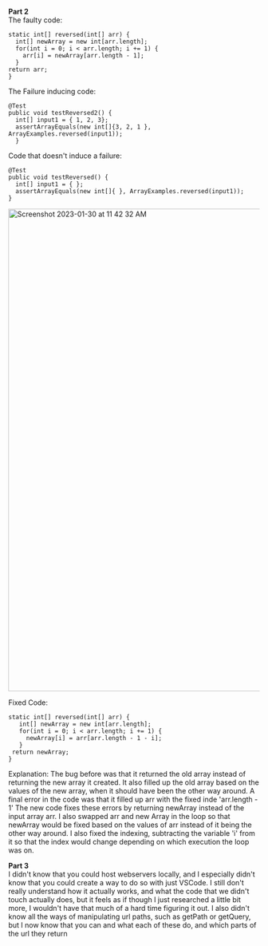 **Part 2** <br/>
The faulty code:<br/>

    static int[] reversed(int[] arr) {
      int[] newArray = new int[arr.length];
      for(int i = 0; i < arr.length; i += 1) {
        arr[i] = newArray[arr.length - 1];
      }
    return arr;
    }
 
The Failure inducing code:<br/>

    @Test
    public void testReversed2() {
      int[] input1 = { 1, 2, 3};
      assertArrayEquals(new int[]{3, 2, 1 }, ArrayExamples.reversed(input1));
      }

Code that doesn't induce a failure:<br/>

    @Test
    public void testReversed() {
      int[] input1 = { };
      assertArrayEquals(new int[]{ }, ArrayExamples.reversed(input1));
    }
    
<img width="967" alt="Screenshot 2023-01-30 at 11 42 32 AM" src="https://user-images.githubusercontent.com/45737807/215579521-e797f655-f82c-4993-bd73-8126c009c6a6.png">


Fixed Code:<br/>

    static int[] reversed(int[] arr) {
       int[] newArray = new int[arr.length];
       for(int i = 0; i < arr.length; i += 1) {
         newArray[i] = arr[arr.length - 1 - i];
       }
     return newArray;
    }
    
Explanation:
The bug before was that it returned the old array instead of returning the new array it created. It also filled up the old array based on the 
values of the new array, when it should have been the other way around. A final error in the code was that it filled up arr with the fixed inde 'arr.length - 1' The new code fixes these errors by returning newArray instead of the input array arr. I also swapped arr and new Array in the loop so that newArray would be fixed based on the values of arr instead of it being the other way around. I also fixed the indexing, subtracting the variable 'i' from it so that the index would change depending on which execution the loop was on.
  
**Part 3** <br/>
I didn't know that you could host webservers locally, and I especially didn't know that you could create a way to do so with just VSCode.
I still don't really understand how it actually works, and what the code that we didn't touch actually does, but it feels as if though I just
researched a little bit more, I wouldn't have that much of a hard time figuring it out. I also didn't know all the ways of manipulating url paths, 
such as getPath or getQuery, but I now know that you can and what each of these do, and which parts of the url they return
